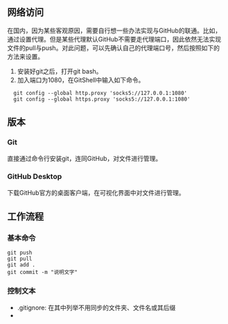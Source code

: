 
## 网络访问

在国内，因为某些客观原因，需要自行想一些办法实现与GitHub的联通。比如，通过设置代理。但是某些代理默认GitHub不需要走代理端口，因此依然无法实现文件的pull与push。对此问题，可以先确认自己的代理端口号，然后按照如下的方法来设置。

1. 安装好git之后，打开git bash。
2. 加入端口为1080，在GitShell中输入如下命令。

``` git
  git config --global http.proxy 'socks5://127.0.0.1:1080'
  git config --global https.proxy 'socks5://127.0.0.1:1080'
```


## 版本

### Git

直接通过命令行安装git，连同GitHub，对文件进行管理。



### GitHub Desktop

下载GitHub官方的桌面客户端，在可视化界面中对文件进行管理。

## 工作流程


### 基本命令

```git {:line-number}
git push
git pull
git add .
git commit -m "说明文字"
```

### 控制文本

- .gitignore: 在其中列举不用同步的文件夹、文件名或其后缀
- 